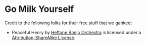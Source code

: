 # Go Milk Yourself

Credit to the following folks for their free stuff that we ganked:
 - Peaceful Henry by [Heftone Banjo Orchestra][1] is licensed under a [Attribution-ShareAlike License][2].

 [1]: http://freemusicarchive.org/music/Heftone_Banjo_Orchestra/
 [2]: http://creativecommons.org/licenses/by-sa/4.0/